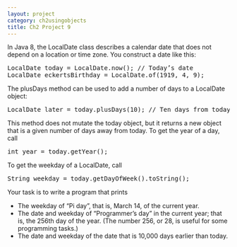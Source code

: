 ```yaml
---
layout: project
category: ch2usingobjects
title: Ch2 Project 9
---
```

In Java 8, the LocalDate class describes a calendar date that does not depend on a location or time zone. You construct a date like this:
<pre>
LocalDate today = LocalDate.now(); // Today’s date
LocalDate eckertsBirthday = LocalDate.of(1919, 4, 9);
</pre>

The plusDays method can be used to add a number of days to a LocalDate object:
<pre>
LocalDate later = today.plusDays(10); // Ten days from today
</pre>

This method does not mutate the today object, but it returns a new object that is a given number of days away from today. To get the year of a day, call
<pre>
int year = today.getYear();
</pre>

To get the weekday of a LocalDate, call
<pre>
String weekday = today.getDayOfWeek().toString();
</pre>

Your task is to write a program that prints

  - The weekday of “Pi day”, that is, March 14, of the current year.
  - The date and weekday of “Programmer’s day” in the current year; that is, the 256th day of the year. (The number 256, or 28, is useful for some programming tasks.)
  - The date and weekday of the date that is 10,000 days earlier than today.
